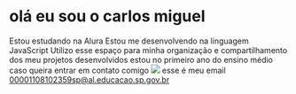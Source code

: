 # olá eu sou o carlos miguel
Estou estudando na Alura 
Estou me desenvolvendo na linguagem JavaScript
Utilizo esse espaço para minha organização e compartilhamento dos meu projetos desenvolvidos
estou no primeiro ano do ensino médio 
caso queira entrar em contato comigo ![](https://3.bp.blogspot.com/-ifFbyPuWOyo/T_ZUeo7XifI/AAAAAAAABcA/PQMMPj58wcQ/s1600/caixa+de+correio2.png) 
esse é meu email 00001108102359sp@al.educacao.sp.gov.br
